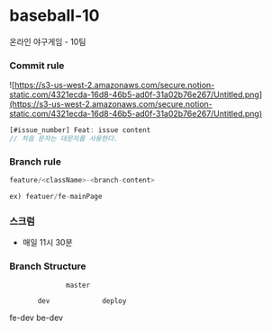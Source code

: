 # baseball-10

온라인 야구게임 - 10팀

### Commit rule

![https://s3-us-west-2.amazonaws.com/secure.notion-static.com/4321ecda-16d8-46b5-ad0f-31a02b76e267/Untitled.png](https://s3-us-west-2.amazonaws.com/secure.notion-static.com/4321ecda-16d8-46b5-ad0f-31a02b76e267/Untitled.png)

```jsx
[#issue_number] Feat: issue content
// 처음 문자는 대문자를 사용한다.
```

### Branch rule

```jsx
feature/<className>-<branch-content>

ex) featuer/fe-mainPage
```

### 스크럼

- 매일 11시 30분

### Branch Structure

                  master

           dev             deploy

fe-dev be-dev
